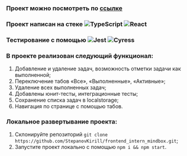 ### Проект можно посмотреть по [ссылке](https://stepanovkirill.github.io/frontend_intern_mindbox/)

### Проект написан на стеке ![TypeScript](https://img.shields.io/badge/-TypeScript-000?&logo=TypeScript) ![React](https://img.shields.io/badge/-React-000?&logo=React)

### Тестирование с помощью ![Jest](https://img.shields.io/badge/-Jest-000?&logo=Jest) ![Cyress](https://img.shields.io/badge/-Cypress-000?&logo=Cypress)

### В проекте реализован следующий функционал:

1. Добавление и удаление задач, возможность отметки задачи как выполненной;
2. Переключение табов «Все», «Выполненные», «Активные»;
3. Удаление всех выполненных задач;
4. Добавлены юнит-тесты, интеграционные тесты;
5. Сохранение списка задач в localstorage;
6. Навигация по странице с помощью табов.

### Локальное развертывание проекта:

1. Склонируйте репозиторий `git clone https://github.com/StepanovKirill/frontend_intern_mindbox.git`;
2. Запустите проект локально с помощью `npm i && npm start`.
